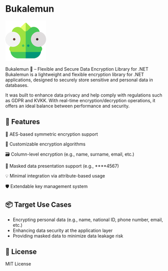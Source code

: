 # Bukalemun

![Bukalemun](/chameleon.png)

Bukalemun 🦎 – Flexible and Secure Data Encryption Library for .NET
Bukalemun is a lightweight and flexible encryption library for .NET applications, designed to securely store sensitive and personal data in databases.

It was built to enhance data privacy and help comply with regulations such as GDPR and KVKK. With real-time encryption/decryption operations, it offers an ideal balance between performance and security.

## 🚀 Features
🔐 AES-based symmetric encryption support

🧩 Customizable encryption algorithms

🗃️ Column-level encryption (e.g., name, surname, email, etc.)

🌙 Masked data presentation support (e.g., ****4567)

💡 Minimal integration via attribute-based usage

🛡️ Extendable key management system

## 📦 Target Use Cases

- Encrypting personal data (e.g., name, national ID, phone number, email, etc.)
- Enhancing data security at the application layer
- Providing masked data to minimize data leakage risk

## 📄 License
MIT License
